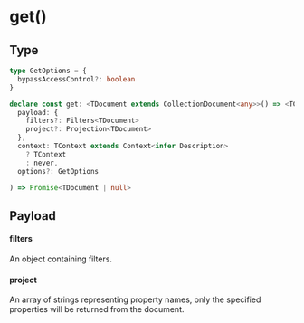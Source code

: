 # get()

## Type

```typescript
type GetOptions = {
  bypassAccessControl?: boolean
}

declare const get: <TDocument extends CollectionDocument<any>>() => <TContext>(
  payload: {
    filters?: Filters<TDocument>
    project?: Projection<TDocument>
  },
  context: TContext extends Context<infer Description>
    ? TContext
    : never,
  options?: GetOptions

) => Promise<TDocument | null>
```

## Payload

#### filters <Badge type="tip" text="Filters<TDocument>" />

An object containing filters.

#### project <Badge type="tip" text="Projection<TDocument>" />

An array of strings representing property names, only the specified properties will be returned from the document.
